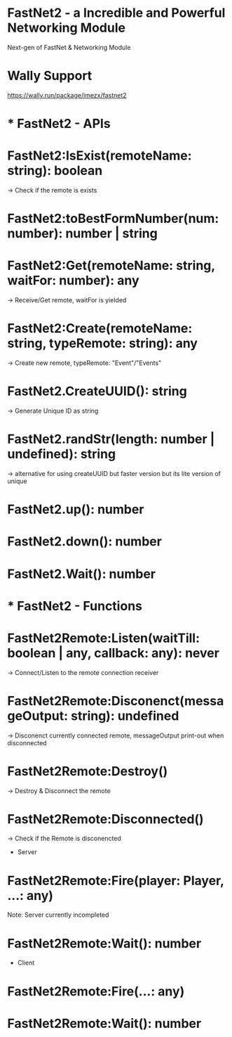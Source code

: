# FastNet2 - a Incredible and Powerful Networking Module
Next-gen of FastNet & Networking Module

# Wally Support
https://wally.run/package/imezx/fastnet2

# * FastNet2 - APIs

# FastNet2:IsExist(remoteName: string): boolean
-> Check if the remote is exists
# FastNet2:toBestFormNumber(num: number): number | string
# FastNet2:Get(remoteName: string, waitFor: number): any
-> Receive/Get remote, waitFor is yielded
# FastNet2:Create(remoteName: string, typeRemote: string): any
-> Create new remote, typeRemote: "Event"/"Events"
# FastNet2.CreateUUID(): string
-> Generate Unique ID as string
# FastNet2.randStr(length: number | undefined): string
-> alternative for using createUUID but faster version but its lite version of unique
# FastNet2.up(): number
# FastNet2.down(): number
# FastNet2.Wait(): number

# * FastNet2 - Functions

# FastNet2Remote:Listen(waitTill: boolean | any, callback: any): never
-> Connect/Listen to the remote connection receiver
# FastNet2Remote:Disconenct(messageOutput: string): undefined
-> Disconenct currently connected remote, messageOutput print-out when disconnected
# FastNet2Remote:Destroy()
-> Destroy & Disconnect the remote
# FastNet2Remote:Disconnected()
-> Check if the Remote is disconencted

- Server
# FastNet2Remote:Fire(player: Player, ...: any)
Note: Server currently incompleted
# FastNet2Remote:Wait(): number

- Client
# FastNet2Remote:Fire(...: any)
# FastNet2Remote:Wait(): number
